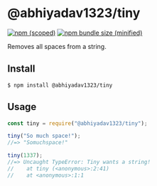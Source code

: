 # @abhiyadav1323/tiny

[![npm (scoped)](https://img.shields.io/npm/v/@abhiyadav1323/tiny.svg)](https://www.npmjs.com/package/@abhiyadav1323/tiny)
[![npm bundle size (minified)](https://img.shields.io/bundlephobia/min/@abhiyadav1323/tiny.svg)](https://www.npmjs.com/package/@abhiyadav1323/tiny)

Removes all spaces from a string.

## Install

```
$ npm install @abhiyadav1323/tiny
```

## Usage

```js
const tiny = require("@abhiyadav1323/tiny");

tiny("So much space!");
//=> "Somuchspace!"

tiny(1337);
//=> Uncaught TypeError: Tiny wants a string!
//    at tiny (<anonymous>:2:41)
//    at <anonymous>:1:1
```
